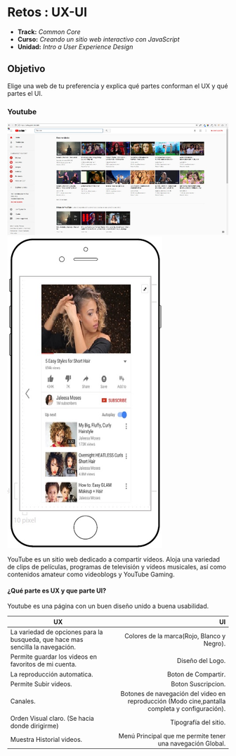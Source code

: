 # Retos : UX-UI
* **Track:** _Common Core_
* **Curso:** _Creando un sitio web interactivo con JavaScript_
* **Unidad:** _Intro a User Experience Design_



## Objetivo
Elige una web de tu preferencia y explica qué partes conforman el UX y qué partes el UI.


### Youtube
![youtube website](assets/images/youtube.jpg)![youtube movil](assets/images/movil.jpg)

YouTube es un sitio web dedicado a compartir vídeos. Aloja una variedad de clips de películas, programas de televisión y vídeos musicales, así como contenidos amateur como videoblogs y YouTube Gaming.

#### ¿Qué parte es UX y que parte UI?

Youtube es una página con un buen diseño unido a buena usabilidad.

| UX     | UI    |
| ------ |------:|
| La variedad de opciones para la busqueda, que hace mas sencilla la navegación.  |  Colores de la marca(Rojo, Blanco y Negro). |
| Permite guardar los videos en favoritos de mi cuenta. | Diseño del Logo.  |
| La reproducción automatica. |Boton de Compartir.  |
| Permite Subir videos. | Boton Suscripcion. |
| Canales. | Botones de navegación del video en reproducción (Modo cine,pantalla completa y configuración).  |
| Orden Visual claro. (Se hacia donde dirigirme) | Tipografía del sitio.  |
| Muestra Historial videos. | Menú Principal que me permite tener una navegación Global.  |